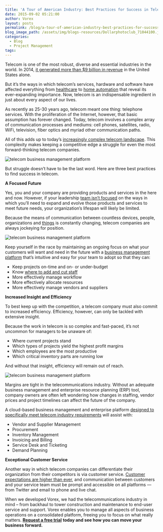 ```yaml
---
title: 'A Tour of American Industry: Best Practices for Success in Telecom'
date: 2015-09-02 05:21:00
author: Vorex
layout: posts
permalink: /blog/a-tour-of-american-industry-best-practices-for-success-in-telecom/
blog_image_path: /assets/img/blogs-resources/Dollarphotoclub_71044100.jpg
categories:
  - Blog
  - Project Management
tags:  
---
```



Telecom is one of the most robust, diverse and essential industries in the world. In 2014, [it generated more than $9 billion in revenue](http://www.inc.com/ss/will-yakowicz/10-best-industries-on-2014-inc-5000.html) in the United States alone.

But it’s the ways in which telecom’s services, hardware and software have affected everything from [healthcare](http://www.mckinsey.com/insights/health_systems_and_services/healthcares_digital_future) to [home automation](http://www.csimagazine.com/whitepapers/ArthurDLittle/130119-ADL_Smart%20Home_article.pdf) that reveal its ever-expanding importance. Now, telecom is an indispensable ingredient in just about every aspect of our lives.


As recently as 25-30 years ago, telecom meant one thing: telephone services. With the proliferation of the Internet, however, that basic assumption has forever changed. Today, telecom involves a complex array of communication processes and mediums: cell phones, satellites, radio, WiFi, television, fiber optics and myriad other communication paths.

All of this adds up to today’s [increasingly complex telecom landscape](http://www.telecomramblings.com/2015/03/complex-ecosystems-rules-to-survive/). This complexity makes keeping a competitive edge a struggle for even the most forward-thinking telecom companies.

![telecom business management platform](https://media.giphy.com/media/1IDqrFySO6y1a/giphy.gif)

But struggle doesn’t have to be the last word. Here are three best practices to find success in telecom.

**A Focused Future**

Yes, you and your company are providing products and services in the here and now. However, if your leadership [team isn’t focused](http://www.vorex.com/3-ways-to-keep-your-team-focused-and-organized-at-work/) on the ways in which you’ll need to expand and evolve those products and services to meet future needs, your organization’s lifespan will likely be limited.

Because the means of communication between countless devices, people, organizations and [things](http://www.wired.com/2014/11/the-internet-of-things-bigger/) is constantly changing, telecom companies are always jockeying for position.

![telecom business management platform](https://media.giphy.com/media/2gudYeU87OsWYaIh2/200_s.gif)

Keep yourself in the race by maintaining an ongoing focus on what your customers will want and need in the future with a [business management platform](http://www.vorex.com/industries/telecommunications/) that’s intuitive and easy for your team to adopt so that they can:

* Keep projects on-time and on- or under-budget
* Know [where to add and cut staff](http://www.vorex.com/product/resource-allocation/)
* More effectively manage workflow
* More effectively allocate resources
* More effectively manage vendors and suppliers

**Increased Insight and Efficiency**

To best keep up with the competition, a telecom company must also commit to increased efficiency. Efficiency, however, can only be tackled with extensive insight.

Because the work in telecom is so complex and fast-paced, it’s not uncommon for managers to be unaware of:

* Where current projects stand
* Which types of projects yield the highest profit margins
* Which employees are the most productive
* Which critical inventory parts are running low

And without that insight, efficiency will remain out of reach.

![telecom business management platform](https://media.giphy.com/media/PS66xB5cPXKzS/giphy.gif)

Margins are tight in the telecommunications industry. Without an adequate business management and enterprise resource planning (ERP) tool, company owners are often left wondering how changes in staffing, vendor prices and project timelines can affect the future of the company.

A cloud-based business management and enterprise platform [designed to specifically meet telecom industry requirements](http://www.vorex.com/industries/telecommunications/) will assist with:

* Vendor and Supplier Management
* Procurement
* Inventory Management
* Invoicing and Billing
* Service Desk and Ticketing
* Demand Planning

**Exceptional Customer Service**

Another way in which telecom companies can differentiate their organization from their competitors is via customer service. [Customer expectations are higher than ever](http://www.emarketer.com/Article/Companies-Keep-Up-with-Soaring-Customer-Expectations/1012615), and communication between customers and your service team must be prompt and accessible on all platforms — from Twitter and email to phone and live chat.

When we developed Vorex, we had the telecommunications industry in mind – from backhaul to tower construction and maintenance to end-user service and support. Vorex enables you to manage all aspects of business operations on a consolidated platform, freeing you to focus on what really matters. [**Request a free trial**](http://www.vorex.com/free-trial/) **today and see how you can move your business forward.**
